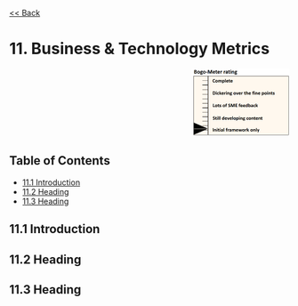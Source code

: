 [<< Back](../)

# 11. Business & Technology Metrics
<p align="right"><img src="../figures/bogo_ifo.png" alt="scope" title="Scope" width="35%"/></p>

## Table of Contents
* [11.1 Introduction](#10.1)
* [11.2 Heading](#10.2)
* [11.3 Heading](#10.3)

<a name="11.1"></a>
## 11.1 Introduction

<a name="11.2"></a>
## 11.2 Heading

<a name="11.3"></a>
## 11.3 Heading
